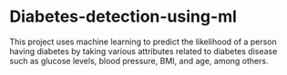 #   Diabetes-detection-using-ml
This project uses machine learning to predict the likelihood of a person having diabetes by taking various attributes related to diabetes disease such as glucose levels, blood pressure, BMI, and age, among others.